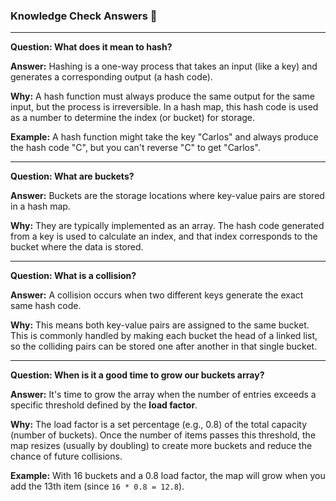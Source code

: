 ### Knowledge Check Answers 🎯

***

**Question: What does it mean to hash?**

**Answer:** Hashing is a one-way process that takes an input (like a key) and generates a corresponding output (a hash code).

**Why:** A hash function must always produce the same output for the same input, but the process is irreversible. In a hash map, this hash code is used as a number to determine the index (or bucket) for storage.

**Example:** A hash function might take the key "Carlos" and always produce the hash code "C", but you can't reverse "C" to get "Carlos".

***

**Question: What are buckets?**

**Answer:** Buckets are the storage locations where key-value pairs are stored in a hash map.

**Why:** They are typically implemented as an array. The hash code generated from a key is used to calculate an index, and that index corresponds to the bucket where the data is stored.

***

**Question: What is a collision?**

**Answer:** A collision occurs when two different keys generate the exact same hash code.

**Why:** This means both key-value pairs are assigned to the same bucket. This is commonly handled by making each bucket the head of a linked list, so the colliding pairs can be stored one after another in that single bucket.

***

**Question: When is it a good time to grow our buckets array?**

**Answer:** It's time to grow the array when the number of entries exceeds a specific threshold defined by the **load factor**.

**Why:** The load factor is a set percentage (e.g., 0.8) of the total capacity (number of buckets). Once the number of items passes this threshold, the map resizes (usually by doubling) to create more buckets and reduce the chance of future collisions.

**Example:** With 16 buckets and a 0.8 load factor, the map will grow when you add the 13th item (since `16 * 0.8 = 12.8`).